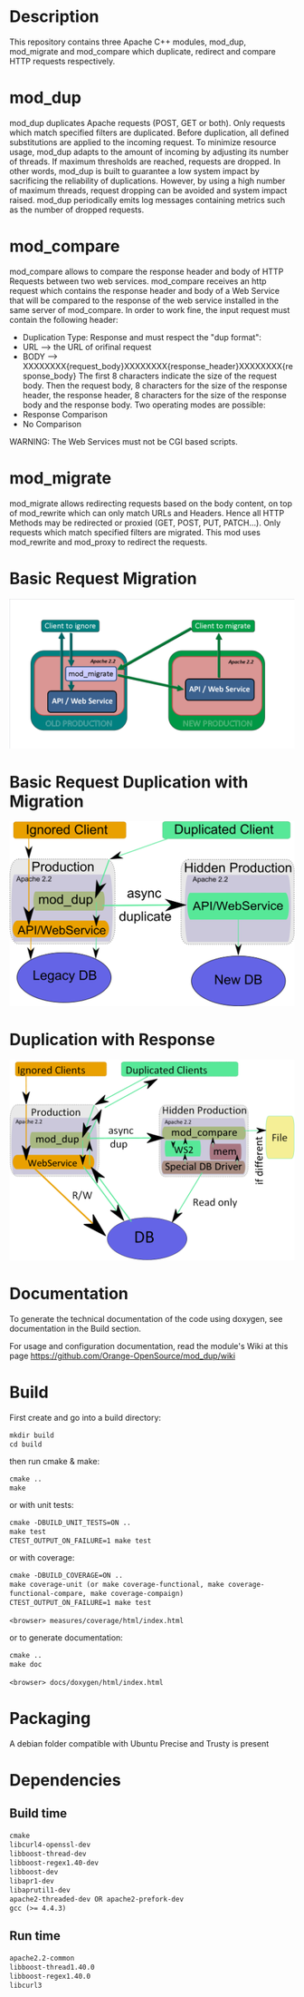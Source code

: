 Description
===========
This repository contains three Apache C++ modules, mod_dup, mod_migrate and mod_compare which duplicate, redirect and compare HTTP requests  respectively.

mod_dup
=======
mod_dup duplicates Apache requests (POST, GET or both).
Only requests which match specified filters are duplicated.
Before duplication, all defined substitutions are applied to the incoming request.
To minimize resource usage, mod_dup adapts to the amount of incoming by adjusting its number of threads.
If maximum thresholds are reached, requests are dropped.
In other words, mod_dup is built to guarantee a low system impact by sacrificing the reliability of duplications.
However, by using a high number of maximum threads, request dropping can be avoided and system impact raised.
mod_dup periodically emits log messages containing metrics such as the number of dropped requests.

mod_compare
===========
mod_compare allows to compare the response header and body of HTTP Requests between two web services.
mod_compare receives an http request which contains the response header and body of a Web Service that will be compared to the response of the web service installed in the same server of mod_compare.
In order to work fine, the input request must contain the following header:
 * Duplication Type: Response
and must respect the "dup format":
 * URL --> the URL of orifinal request 
 * BODY --> XXXXXXXX{request_body}XXXXXXXX{response_header}XXXXXXXX{response_body} 
The first 8 characters indicate the size of the request body. Then the request body, 8 characters for the size of the response header, the response header, 8 characters for the size of the response body and the response body.
Two operating modes are possible: 
 * Response Comparison
 * No Comparison

WARNING: The Web Services must not be CGI based scripts.

mod_migrate
=======
mod_migrate allows redirecting requests based on the body content, on top of mod_rewrite which can only match URLs and Headers. Hence all HTTP Methods may be redirected or proxied (GET, POST, PUT, PATCH...).
Only requests which match specified filters are migrated.
This mod uses mod_rewrite and mod_proxy to redirect the requests.

Basic Request Migration
=========================
![](https://raw.githubusercontent.com/Orange-OpenSource/mod_dup/multidest/docs/mod_migrate.png)

Basic Request Duplication with Migration
=========================
![](https://raw.githubusercontent.com/Orange-OpenSource/mod_dup/master/docs/mod_dup_overview.png)

Duplication with Response
=========================
![](https://raw.githubusercontent.com/Orange-OpenSource/mod_dup/master/docs/dup_comp.png)

Documentation
=============

To generate the technical documentation of the code using doxygen, see documentation in the Build section.

For usage and configuration documentation, read the module's Wiki at this page https://github.com/Orange-OpenSource/mod_dup/wiki


Build
=====

First create and go into a build directory:

	mkdir build
	cd build

then run cmake & make:

	cmake ..
	make

or with unit tests:

	cmake -DBUILD_UNIT_TESTS=ON ..
	make test
	CTEST_OUTPUT_ON_FAILURE=1 make test

or with coverage:

	cmake -DBUILD_COVERAGE=ON ..
	make coverage-unit (or make coverage-functional, make coverage-functional-compare, make coverage-compaign)
	CTEST_OUTPUT_ON_FAILURE=1 make test

	<browser> measures/coverage/html/index.html

or to generate documentation:

	cmake ..
	make doc

	<browser> docs/doxygen/html/index.html

Packaging
=========
A debian folder compatible with Ubuntu Precise and Trusty is present

Dependencies
============

Build time
----------

	cmake
	libcurl4-openssl-dev
	libboost-thread-dev
	libboost-regex1.40-dev
	libboost-dev
	libapr1-dev
	libaprutil1-dev
	apache2-threaded-dev OR apache2-prefork-dev
	gcc (>= 4.4.3)

Run time
--------

	apache2.2-common
	libboost-thread1.40.0
	libboost-regex1.40.0
	libcurl3
